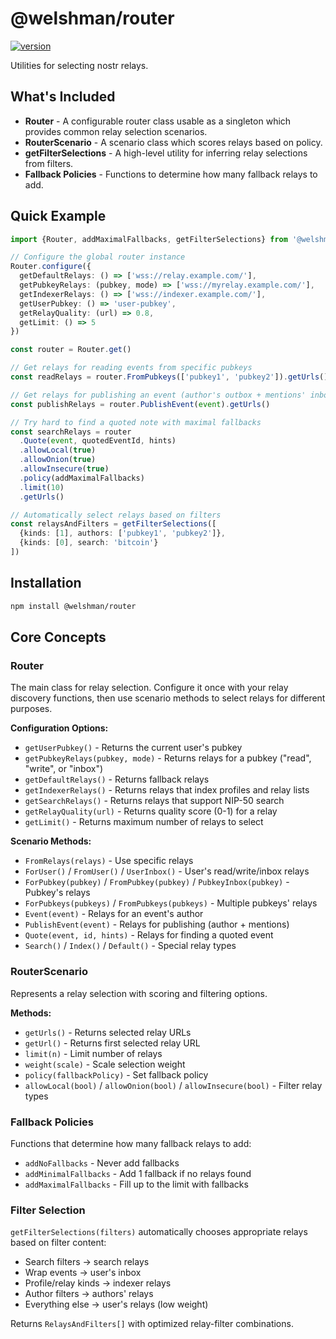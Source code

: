 # @welshman/router

[![version](https://badgen.net/npm/v/@welshman/router)](https://npmjs.com/package/@welshman/router)

Utilities for selecting nostr relays.

## What's Included

- **Router** - A configurable router class usable as a singleton which provides common relay selection scenarios.
- **RouterScenario** - A scenario class which scores relays based on policy.
- **getFilterSelections** - A high-level utility for inferring relay selections from filters.
- **Fallback Policies** - Functions to determine how many fallback relays to add.

## Quick Example

```typescript
import {Router, addMaximalFallbacks, getFilterSelections} from '@welshman/router'

// Configure the global router instance
Router.configure({
  getDefaultRelays: () => ['wss://relay.example.com/'],
  getPubkeyRelays: (pubkey, mode) => ['wss://myrelay.example.com/'],
  getIndexerRelays: () => ['wss://indexer.example.com/'],
  getUserPubkey: () => 'user-pubkey',
  getRelayQuality: (url) => 0.8,
  getLimit: () => 5
})

const router = Router.get()

// Get relays for reading events from specific pubkeys
const readRelays = router.FromPubkeys(['pubkey1', 'pubkey2']).getUrls()

// Get relays for publishing an event (author's outbox + mentions' inboxes)
const publishRelays = router.PublishEvent(event).getUrls()

// Try hard to find a quoted note with maximal fallbacks
const searchRelays = router
  .Quote(event, quotedEventId, hints)
  .allowLocal(true)
  .allowOnion(true)
  .allowInsecure(true)
  .policy(addMaximalFallbacks)
  .limit(10)
  .getUrls()

// Automatically select relays based on filters
const relaysAndFilters = getFilterSelections([
  {kinds: [1], authors: ['pubkey1', 'pubkey2']},
  {kinds: [0], search: 'bitcoin'}
])
```

## Installation

```bash
npm install @welshman/router
```

## Core Concepts

### Router

The main class for relay selection. Configure it once with your relay discovery functions, then use scenario methods to select relays for different purposes.

**Configuration Options:**
- `getUserPubkey()` - Returns the current user's pubkey
- `getPubkeyRelays(pubkey, mode)` - Returns relays for a pubkey ("read", "write", or "inbox")
- `getDefaultRelays()` - Returns fallback relays
- `getIndexerRelays()` - Returns relays that index profiles and relay lists
- `getSearchRelays()` - Returns relays that support NIP-50 search
- `getRelayQuality(url)` - Returns quality score (0-1) for a relay
- `getLimit()` - Returns maximum number of relays to select

**Scenario Methods:**
- `FromRelays(relays)` - Use specific relays
- `ForUser()` / `FromUser()` / `UserInbox()` - User's read/write/inbox relays
- `ForPubkey(pubkey)` / `FromPubkey(pubkey)` / `PubkeyInbox(pubkey)` - Pubkey's relays
- `ForPubkeys(pubkeys)` / `FromPubkeys(pubkeys)` - Multiple pubkeys' relays
- `Event(event)` - Relays for an event's author
- `PublishEvent(event)` - Relays for publishing (author + mentions)
- `Quote(event, id, hints)` - Relays for finding a quoted event
- `Search()` / `Index()` / `Default()` - Special relay types

### RouterScenario

Represents a relay selection with scoring and filtering options.

**Methods:**
- `getUrls()` - Returns selected relay URLs
- `getUrl()` - Returns first selected relay URL
- `limit(n)` - Limit number of relays
- `weight(scale)` - Scale selection weight
- `policy(fallbackPolicy)` - Set fallback policy
- `allowLocal(bool)` / `allowOnion(bool)` / `allowInsecure(bool)` - Filter relay types

### Fallback Policies

Functions that determine how many fallback relays to add:
- `addNoFallbacks` - Never add fallbacks
- `addMinimalFallbacks` - Add 1 fallback if no relays found
- `addMaximalFallbacks` - Fill up to the limit with fallbacks

### Filter Selection

`getFilterSelections(filters)` automatically chooses appropriate relays based on filter content:
- Search filters → search relays
- Wrap events → user's inbox
- Profile/relay kinds → indexer relays  
- Author filters → authors' relays
- Everything else → user's relays (low weight)

Returns `RelaysAndFilters[]` with optimized relay-filter combinations.
